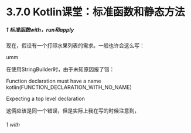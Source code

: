 # 3.7.0 Kotlin课堂：标准函数和静态方法

##### 1 标准函数with，run和apply

现在，假设有一个打印水果列表的需求。一般也许会这么写：

umm

在使用StringBuilder时，由于未知原因报了错：

Function declaration must have a name kotlin(FUNCTION_DECLARATION_WITH_NO_NAME)

Expecting a top level declaration

这俩应该是同一个错误，但是实际上我在写的时候注意到，

###### 1 with
